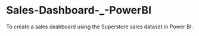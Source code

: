 # Sales-Dashboard-_-PowerBI
To create a sales dashboard using the Superstore sales dataset in Power BI.
